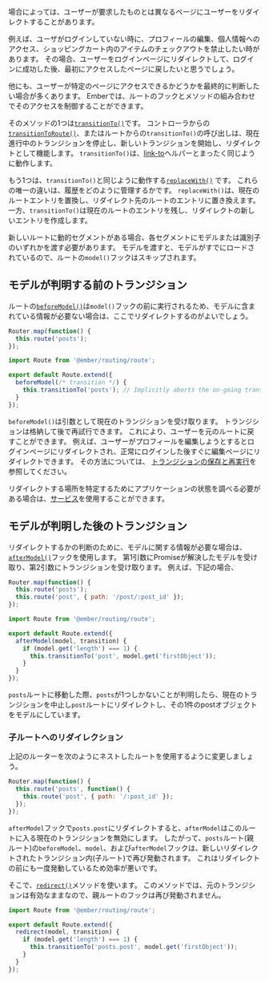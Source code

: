 <!--
Sometimes you want to redirect a user to a different page than what they requested for.
-->

場合によっては、ユーザーが要求したものとは異なるページにユーザーをリダイレクトすることがあります。

<!--
For example, if they're not logged in, you might want to prevent them from editing their profile, accessing private information,
or checking out items in their shopping cart.
Usually you want to redirect them to the login page, and after they have successfully logged in, take them back to the page they originally wanted to access.
-->

例えば、ユーザがログインしていない時に、プロフィールの編集、個人情報へのアクセス、ショッピングカート内のアイテムのチェックアウトを禁止したい時があります。
その場合、ユーザーをログインページにリダイレクトして、ログインに成功した後、最初にアクセスしたページに戻したいと思うでしょう。

<!--
There are many other reasons you probably want to have the last word on whether a user can or cannot access a certain page.
Ember allows you to control that access with a combination of hooks and methods in your route.
-->

他にも、ユーザーが特定のページにアクセスできるかどうかを最終的に判断したい場合が多くあります。
Emberでは、ルートのフックとメソッドの組み合わせでそのアクセスを制御することができます。

<!--
One of the methods is [`transitionTo()`](https://www.emberjs.com/api/ember/2.16/classes/Route/methods/transitionTo?anchor=transitionTo).
Calling `transitionTo()` from a route or
[`transitionToRoute()`](https://www.emberjs.com/api/ember/2.16/classes/Controller/methods/transitionToRoute?anchor=transitionToRoute) from a controller will stop any transitions currently in progress and start a new one, functioning as a redirect.
`transitionTo()` behaves exactly like the [link-to](../../templates/links) helper.
-->

そのメソッドの1つは[`transitionTo()`](https://www.emberjs.com/api/ember/2.16/classes/Route/methods/transitionTo?anchor=transitionTo)です。
コントローラからの[`transitionToRoute()`](https://www.emberjs.com/api/ember/2.16/classes/Controller/methods/transitionToRoute?anchor=transitionToRoute)、またはルートからの`transitionTo()`の呼び出しは、現在進行中のトランジションを停止し、新しいトランジションを開始し、リダイレクトとして機能します。
`transitionTo()`は、[link-to](../../templates/links)ヘルパーとまったく同じように動作します。

<!--
The other one is [`replaceWith()`](https://www.emberjs.com/api/ember/2.16/classes/Route/methods/transitionTo?anchor=replaceWith) which works the same way as `transitionTo()`.
The only difference between them is how they manage history.
`replaceWith()` substitutes the current route entry and replaces it with that of the route we are redirecting to,
while `transitionTo()` leaves the entry for the current route and creates a new one for the redirection.
-->

もう1つは、`transitionTo()`と同じように動作する[`replaceWith()`](https://www.emberjs.com/api/ember/2.16/classes/Route/methods/transitionTo?anchor=replaceWith) です。
これらの唯一の違いは、履歴をどのように管理するかです。
`replaceWith()`は、現在のルートエントリを置換し、リダイレクト先のルートのエントリに置き換えます。
一方、`transitionTo()`は現在のルートのエントリを残し、リダイレクトの新しいエントリを作成します。

<!--
If the new route has dynamic segments, you need to pass either a _model_ or an _identifier_ for each segment.
Passing a model will skip the route's `model()` hook since the model is already loaded.
-->

新しいルートに動的セグメントがある場合、各セグメントにモデルまたは識別子のいずれかを渡す必要があります。
モデルを渡すと、モデルがすでにロードされているので、ルートの`model()`フックはスキップされます。

<!--
## Transitioning Before the Model is Known
-->

## モデルが判明する前のトランジション

<!--
Since a route's [`beforeModel()`](https://www.emberjs.com/api/ember/2.16/classes/Route/methods/transitionTo?anchor=beforeModel) executes before the `model()` hook,
it's a good place to do a redirect if you don't need any information that is contained in the model.
-->

ルートの[`beforeModel()`](https://www.emberjs.com/api/ember/2.16/classes/Route/methods/transitionTo?anchor=beforeModel)は`model()`フックの前に実行されるため、モデルに含まれている情報が必要ない場合は、ここでリダイレクトするのがよいでしょう。

```app/router.js
Router.map(function() {
  this.route('posts');
});
```

```app/routes/index.js
import Route from '@ember/routing/route';

export default Route.extend({
  beforeModel(/* transition */) {
    this.transitionTo('posts'); // Implicitly aborts the on-going transition.
  }
});
```

<!--
`beforeModel()` receives the current transition as an argument, which we can store and retry later.
This allows us to return the user back to the original route.
For example, we might redirect a user to the login page when they try to edit their profile, and immediately redirect
them back to the edit page once they have successfully logged in.
See [Storing and Retrying a Transition](../preventing-and-retrying-transitions/#toc_storing-and-retrying-a-transition)
for how to do that.
-->

`beforeModel()`は引数として現在のトランジションを受け取ります。
トランジションは格納して後で再試行できます。 
これにより、ユーザーを元のルートに戻すことができます。
例えば、ユーザーがプロフィールを編集しようとするとログインページにリダイレクトされ、正常にログインした後すぐに編集ページにリダイレクトできます。
その方法については、 [トランジションの保存と再実行](../preventing-and-retrying-transitions/#toc_トランジションの保存と再実行)を参照してください。

<!--
If you need to examine some application state to figure out where to redirect,
you might use a [service](../../applications/services).
-->

リダイレクトする場所を特定するためにアプリケーションの状態を調べる必要がある場合は、[サービス](../../applications/services)を使用することができます。

<!--
## Transitioning After the Model is Known
-->

## モデルが判明した後のトランジション

<!--
If you need information about the current model in order to decide about redirection, you can use the [`afterModel()`](https://www.emberjs.com/api/ember/2.16/classes/Route/methods/transitionTo?anchor=afterModel) hook.
It receives the resolved model as the first parameter and the transition as the second one.
For example:
-->

リダイレクトするかの判断のために、モデルに関する情報が必要な場合は、[`afterModel()`](https://www.emberjs.com/api/ember/2.16/classes/Route/methods/transitionTo?anchor=afterModel)フックを使用します。
第1引数にPromiseが解決したモデルを受け取り、第2引数にトランジションを受け取ります。
例えば、下記の場合、

```app/router.js
Router.map(function() {
  this.route('posts');
  this.route('post', { path: '/post/:post_id' });
});
```

```app/routes/posts.js
import Route from '@ember/routing/route';

export default Route.extend({
  afterModel(model, transition) {
    if (model.get('length') === 1) {
      this.transitionTo('post', model.get('firstObject'));
    }
  }
});
```

<!--
When transitioning to the `posts` route if it turns out that there is only one post,
the current transition will be aborted in favor of redirecting to the `PostRoute`
with the single post object being its model.
-->

`posts`ルートに移動した際、`posts`が1つしかないことが判明したら、現在のトランジションを中止し`post`ルートにリダイレクトし、その1件のpostオブジェクトをモデルにしています。

<!--
### Child Routes
-->

### 子ルートへのリダイレクション
<!--
Let's change the router above to use a nested route, like this:
-->

上記のルーターを次のようにネストしたルートを使用するように変更しましょう。

```app/router.js
Router.map(function() {
  this.route('posts', function() {
    this.route('post', { path: '/:post_id' });
  });
});
```

<!--
If we redirect to `posts.post` in the `afterModel` hook, `afterModel`
essentially invalidates the current attempt to enter this route. So the `posts`
route's `beforeModel`, `model`, and `afterModel` hooks will fire again within
the new, redirected transition. This is inefficient, since they just fired
before the redirect.
-->

`afterModel`フックで`posts.post`にリダイレクトすると、`afterModel`はこのルートに入る現在のトランジションを無効にします。
したがって、`posts`ルート(親ルート)の`beforeModel`、`model`、および`afterModel`フックは、新しいリダイレクトされたトランジション内(子ルート)で再び発動されます。
これはリダイレクトの前にも一度発動しているため効率が悪いです。

<!--
Instead, we can use the [`redirect()`](https://www.emberjs.com/api/ember/2.16/classes/Route/methods/transitionTo?anchor=redirect) method, which will leave the original
transition validated, and not cause the parent route's hooks to fire again:
-->

そこで、[`redirect()`](https://www.emberjs.com/api/ember/2.16/classes/Route/methods/transitionTo?anchor=redirect)メソッドを使います。
このメソッドでは、元のトランジションは有効なままなので、親ルートのフックは再び発動されません。

```app/routes/posts.js
import Route from '@ember/routing/route';

export default Route.extend({
  redirect(model, transition) {
    if (model.get('length') === 1) {
      this.transitionTo('posts.post', model.get('firstObject'));
    }
  }
});
```
